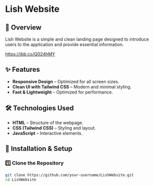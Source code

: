 # Lish Website

## 🌟 Overview
Lish Website is a simple and clean landing page designed to introduce users to the application and provide essential information.

https://ibb.co/Q024hMY

## ✨ Features
- **Responsive Design** – Optimized for all screen sizes.
- **Clean UI with Tailwind CSS** – Modern and minimal styling.
- **Fast & Lightweight** – Optimized for performance.

## 🛠 Technologies Used
- **HTML** – Structure of the webpage.
- **CSS (Tailwind CSS)** – Styling and layout.
- **JavaScript** – Interactive elements.

## 🚀 Installation & Setup

### 1️⃣ Clone the Repository
```sh
git clone https://github.com/your-username/LishWebsite.git
cd LishWebsite
